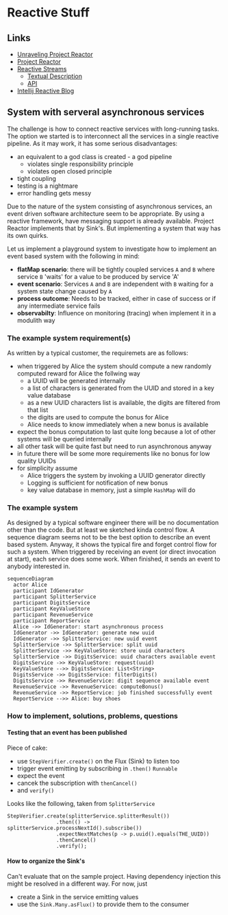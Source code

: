 # Reactive Stuff

## Links
- [Unraveling Project Reactor](https://eherrera.net/project-reactor-course/)
- [Project Reactor](https://projectreactor.io/)
- [Reactive Streams](https://www.reactive-streams.org/)
  - [Textual Description](https://github.com/reactive-streams/reactive-streams-jvm/blob/v1.0.4/README.md#specification)
  - [API](https://www.reactive-streams.org/reactive-streams-1.0.4-javadoc/org/reactivestreams/package-summary.html)
- [Intellij Reactive Blog](https://blog.jetbrains.com/idea/2023/06/reactive-programming-made-easy/)

## System with serveral asynchronous services
The challenge is how to connect reactive services with long-running tasks. The option we started
is to interconnect all the services in a single reactive pipeline. As it may work, it has some
serious disadvantages:
- an equivalent to a god class is created - a god pipeline
  - violates single responsibility principle
  - violates open closed principle
- tight coupling
- testing is a nightmare
- error handling gets messy

Due to the nature of the system consisting of asynchronous services, an event driven software architecture
seem to be appropriate. By using a reactive framework, have messaging support is already available. Project
Reactor implements that by Sink's. But implementing a system that way has its own quirks.

Let us implement a playground system to investigate how to implement an event based system with the following in mind:
- **flatMap scenario**: there will be tightly coupled services `A` and `B` where service `B` 'waits' for a value to be produced by service 'A'
- **event scenario**: Services `A` and `B` are independent with `B` waiting for a system state change caused by `A`
- **process outcome**: Needs to be tracked, either in case of success or if any intermediate service fails
- **observabilty**: Influence on monitoring (tracing) when implement it in a modulith way

### The example system requirement(s)
As written by a typical customer, the requiremets are as follows:
- when triggered by Alice the system should compute a new randomly computed reward for Alice the follwing way
  - a UUID will be generated internally
  - a list of characters is generated from the UUID and stored in a key value database
  - as a new UUID characters list is available, the digits are filtered from that list
  - the digits are used to compute the bonus for Alice
  - Alice needs to know immediately when a new bonus is available
- expect the bonus computation to last quite long because a lot of other systems will be queried internally
- all other task will be quite fast but need to run asynchronous anyway
- in future there will be some more requirements like no bonus for low quality UUIDs
- for simplicity assume
  - Alice triggers the system by invoking a UUID generator directly
  - Logging is sufficient for notification of new bonus
  - key value database in memory, just a simple `HashMap` will do

### The example system
As designed by a typical software engineer there will be no documentation other than the code. But at least we sketched
kinda control flow. A sequence diagram seems not to be the best option to describe an event based system. Anyway, it shows
the typical fire and forget control flow for such a system. When triggered by receiving an event (or direct invocation at start),
each service does some work. When finished, it sends an event to anybody interested in.

```mermaid
sequenceDiagram
  actor Alice
  participant IdGenerator
  participant SplitterService
  participant DigitsService
  participant KeyValueStore
  participant RevenueService
  participant ReportService
  Alice ->> IdGenerator: start asynchronous process
  IdGenerator ->> IdGenerator: generate new uuid
  IdGenerator ->> SplitterService: new uuid event
  SplitterService ->> SplitterService: split uuid
  SplitterService ->> KeyValueStore: store uuid characters
  SplitterService ->> DigitsService: uuid characters available event
  DigitsService ->> KeyValueStore: request(uuid)
  KeyValueStore -->> DigitsService: List<String>
  DigitsService ->> DigitsService: filterDigits()
  DigitsService ->> RevenueService: digit sequence available event
  RevenueService ->> RevenueService: computeBonus()
  RevenueService ->> ReportService: job finished successfully event
  ReportService -->> Alice: buy shoes
```

### How to implement, solutions, problems, questions

#### Testing that an event has been published
Piece of cake:
- use `StepVerifier.create()` on the Flux (Sink) to listen too
- trigger event emitting by subscribing in `.then()` `Runnable`
- expect the event
- cancek the subscription with `thenCancel()`
- and `verify()`

Looks like the following, taken from `SplitterService`
````
StepVerifier.create(splitterService.splitterResult())
                .then(() -> splitterService.processNextId().subscribe())
                .expectNextMatches(p -> p.uuid().equals(THE_UUID))
                .thenCancel()
                .verify();
````

#### How to organize the Sink's
Can't evaluate that on the sample project. Having dependency injection this
might be resolved in a different way. For now, just
- create a Sink in the service emitting values
- use the `Sink.Many.asFlux()` to provide them to the consumer